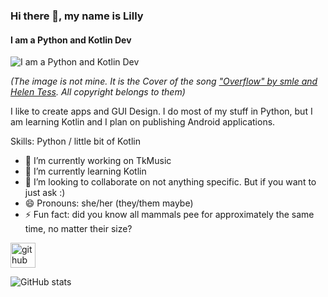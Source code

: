 ### Hi there 👋, my name is Lilly
#### I am a Python and Kotlin Dev
![I am a Python and Kotlin Dev](https://i.postimg.cc/GpgrCTYh/smle-Overflow.png)

*(The image is not mine. It is the Cover of the song ["Overflow" by smle and Helen Tess](https://youtu.be/YSD_vTf_fPc?si=dnwOg6Zl3qzAR11N). All copyright belongs to them)*

I like to create apps and GUI Design. I do most of my stuff in Python, but I am learning Kotlin and I plan on publishing Android applications.

Skills: Python / little bit of Kotlin

- 🔭 I’m currently working on TkMusic 
- 🌱 I’m currently learning Kotlin 
- 👯 I’m looking to collaborate on not anything specific. But if you want to just ask :) 
- 😄 Pronouns: she/her (they/them maybe) 
- ⚡ Fun fact: did you know all mammals pee for approximately the same time, no matter their size? 


[<img src='https://cdn.jsdelivr.net/npm/simple-icons@3.0.1/icons/github.svg' alt='github' height='40'>](https://github.com/dreamAviator)  

![GitHub stats](https://github-readme-stats.vercel.app/api?username=dreamAviator&show_icons=true)  

